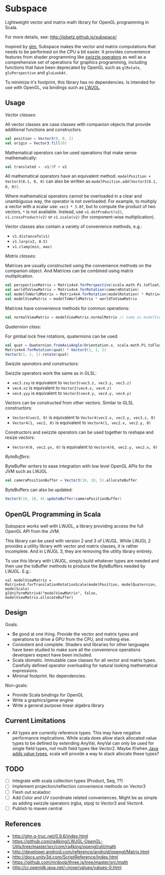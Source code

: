 Subspace
========

Lightweight vector and matrix math library for OpenGL programming in Scala.

For more details, see: http://jpbetz.github.io/subspace/

Inspired by [glm](http://glm.g-truc.net/0.9.6/index.html), Subspace makes the vector and matrix computations that needs
to be performed on the CPU a bit easier.  It provides convenience features from shader programming like
[swizzle operators](https://www.opengl.org/wiki/Data_Type_%28GLSL%29#Swizzling) as well as a comprehensive set of
operations for graphics programming,  including functions that have been deprecated by OpenGL such as `glRotate`,
`gluPerspective` and `gluLookAt`.

To minimize it's footprint, this library has no dependencies.  Is intended for use with OpenGL, via bindings such as
[LWJGL](http://www.lwjgl.org/).

Usage
-----

*Vector classes:*

All vector classes are case classes with companion objects that provide additional functions and constructors.

```scala
val position = Vector3(0, 0, 1)
val origin = Vector3.fill(0)
```

Mathematical operators can be used operations that make sense mathematically:

```scala
val translated = -v1/3f + v2
```

All mathematical operators have an equivalent method.  `modelPosition + Vector3(0.1, 0, 0)` can also be written as
`modelPosition.add(Vector3(0.1, 0, 0))`.

Where mathematical operators cannot be overloaded in a clear and unambiguous way, the operator is not
overloaded.  For example,  to multiply a vector with a scalar use: `vec3 * 3.0f`,  but to compute the product of two
vectors,  `*` is not available.  Instead, use `v1.dotProduct(v2)`, `v1.crossProduct(v2)` or `v1.scale(v2)`
(for component-wise multiplication).

Vector classes also contain a variety of convenience methods, e.g.:

* `v1.distanceTo(v1)`
* `v1.lerp(v2, 0.5)`
* `v1.clamp(min, max)`

*Matrix classes:*

Matrices are usually constructed using the convenience methods on the companion object.
And Matrices can be combined using matrix multiplication.

```scala
val perspectiveMatrix = Matrix4x4.forPerspective(scala.math.Pi.toFloat/2f, 1f, 1f, zNear, zFar)
val worldToViewMatrix = Matrix4x4.forRotation(cameraRotation)
val modelToWorldMatrix = Matrix4x4.forRotation(modelRotation) * Matrix4x4.forTranslation(modelRotation)
val modelViewMatrix = modelToWorldMatrix * worldToViewMatrix
```

Matrices have convenience methods for common operations:

```scala
val normalViewMatrix = modelViewMatrix.normalMatrix // same as modelViewMatrix.inverse.transpose
```

*Quaternion class:*

For gimbal lock free rotations,  quaternions can be used.

```scala
val quat = Quaternion.fromAxisAngle(Orientation.x, scala.math.Pi.toFloat/4)
Matrix4x4.forRotation(quat) * Vector3(1, 1, 1)
Vector3(1, 1, 1).rotate(quat)
```

*Swizzle operators and constructors:*

Swizzle operators work the same as in GLSL:

* `vec3.zxy` is equivalent to `Vector3(vec3.z, vec3.y, vec3.z)`
* `vec4.xz` is equivalent to `Vector2(vec4.x, vec4.z)`
* `vec4.yyy` is equivalent to `Vector3(vec4.y, vec4.y, vec4.y)`

Vectors can be constructed from other vectors.  Similar to GLSL constructors:

* `Vector4(vec3, 0)` is equivalent to `Vector4(vec3.x, vec3.y, vec3.z, 0)`
* `Vector4(1, vec2, 0)` is equivalent to `Vector4(1, vec2.x, vec2.y, 0)`

Constructors and swizzle operators can be used together to reshape and resize vectors:

* `Vector4(0, vec2.yx, 0)` is equivalent to `Vector4(0, vec2.y, vec2.x, 0)`

*ByteBuffers:*

ByteBuffer writers to ease integration with low level OpenGL APIs for the JVM such as LWJGL

```scala
val cameraPositionBuffer = Vector3(10, 10, 5).allocateBuffer
```

ByteBuffers can also be updated:

```scala
Vector3(10, 10, 4).updateBuffer(cameraPositionBuffer)
```

OpenGL Programming in Scala
---------------------------

Subspace works well with LWJGL, a library providing access the full OpenGL API from the JVM.

This library can be used with version 2 and 3 of LWJGL.  While LWJGL 2 provides a utility library with vector
and matrix classes, it is rather incomplete.  And in LWJGL 3, they are removing the utility library entirely.

To use this library with LWJGL,  simply build whatever types are needed and then use the toBuffer methods to produce the
ByteBuffers needed by LWJGL.  E.g.:

    val modelViewMatrix = Matrix4x4.forTranslationRotationScale(modelPosition, modelQuaternion, modelScale)
    glUniformMatrix4("modelViewMatrix", false, modelViewMatrix.allocateBuffer)

Design
------

Goals:

* Be good at one thing.  Provide the vector and matrix types and operations to drive a GPU from the CPU, and nothing else.
* Consistent and complete.  Shaders and libraries for other languages have been studied to make sure all the convenience operations developers expect have been included.
* Scala idomatic. Immutable case classes for all vector and matrix types. Carefully defined operator overloading for natural looking mathematical expressions.
* Minimal footprint.  No dependencies.

Non-goals:

* Provide Scala bindings for OpenGL
* Write a graphics/game engine
* Write a general purpose linear algebra library

Current Limitations
-------------------

* All types are currently reference types.  This may have negative performance implications.  While scala does allow
  stack allocated value types to be defined by extending AnyVal,  AnyVal can only be used for single field types, not
  multi field types like Vector2.
  Maybe if/when [Java adds value types](http://cr.openjdk.java.net/~jrose/values/values-0.html),
  scala will provide a way to stack allocate these types?

TODO
----

* [ ] Integrate with scala collection types (Product, Seq, ??)
* [ ] Implement projection/reflection convenience methods on Vector3
* [ ] Flesh out scaladoc
* [ ] Add Color and UV coordinate related conveniences.  Might be as simple as adding swizzle operators (rgba, stpq) to Vector3 and Vector4.
* [ ] Publish to maven central

References
----------

* http://glm.g-truc.net/0.9.6/index.html
* https://github.com/ra4king/LWJGL-OpenGL-Utils/tree/master/src/com/ra4king/opengl/util/math
* http://developer.android.com/reference/android/opengl/Matrix.html
* http://docs.unity3d.com/ScriptReference/index.html
* https://github.com/mrdoob/three.js/tree/master/src/math
* http://cr.openjdk.java.net/~jrose/values/values-0.html


